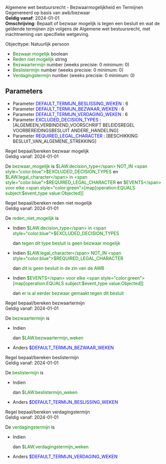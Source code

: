 Algemene wet bestuursrecht - Bezwaarmogelijkheid en Termijnen \
Gegenereerd op basis van awb/bezwaar \
**Geldig vanaf**: 2024-01-01 \
**Omschrijving**: Bepaalt of bezwaar mogelijk is tegen een besluit en wat de geldende termijnen zijn volgens de Algemene wet bestuursrecht, met inachtneming van specifieke wetgeving.


Objecttype: Natuurlijk persoon
- <span style="color:green">Bezwaar mogelijk</span> boolean
- <span style="color:green">Reden niet mogelijk</span> string
- <span style="color:green">Bezwaartermijn</span> number (weeks precisie: 0 minimum: 0)
- <span style="color:green">Beslistermijn</span> number (weeks precisie: 0 minimum: 0)
- <span style="color:green">Verdagingstermijn</span> number (weeks precisie: 0 minimum: 0)

## Parameters ##
- Parameter <span style="color:blue">DEFAULT_TERMIJN_BESLISSING_WEKEN</span> : 6
- Parameter <span style="color:blue">DEFAULT_TERMIJN_BEZWAAR_WEKEN</span> : 6
- Parameter <span style="color:blue">DEFAULT_TERMIJN_VERDAGING_WEKEN</span> : 6
- Parameter <span style="color:blue">EXCLUDED_DECISION_TYPES</span> : [ALGEMEEN_VERBINDEND_VOORSCHRIFT BELEIDSREGEL VOORBEREIDINGSBESLUIT ANDERE_HANDELING]
- Parameter <span style="color:blue">REQUIRED_LEGAL_CHARACTER</span> : [BESCHIKKING BESLUIT_VAN_ALGEMENE_STREKKING]


Regel bepaal/bereken bezwaar mogelijk \
Geldig vanaf: 2024-01-01

De <span style="color: green">bezwaar_mogelijk</span> is
<span style="color:green">$LAW.decision_type</span> NOT_IN <span style="color:blue">$EXCLUDED_DECISION_TYPES</span>
 en <span style="color:green">$LAW.legal_character</span> in
		<span style="color:blue">$REQUIRED_LEGAL_CHARACTER</span>
 en <span style="color:green">$EVENTS</span> voor elke <span style="color:green">[map[operation:EQUALS subject:$event_type value:Objected]]</span>



Regel bepaal/bereken reden niet mogelijk \
Geldig vanaf: 2024-01-01

De <span style="color: green">reden_niet_mogelijk</span> is

  - Indien <span style="color:green">$LAW.decision_type</span> in
  		<span style="color:blue">$EXCLUDED_DECISION_TYPES</span>

    dan <span style="color:green">tegen dit type besluit is geen bezwaar mogelijk</span>


  - Indien <span style="color:green">$LAW.legal_character</span> NOT_IN <span style="color:blue">$REQUIRED_LEGAL_CHARACTER</span>

    dan <span style="color:green">dit is geen besluit in de zin van de AWB</span>


  - Indien <span style="color:green">$EVENTS</span> voor elke <span style="color:green">[map[operation:EQUALS subject:$event_type value:Objected]]</span>


    dan <span style="color:green">er is al eerder bezwaar gemaakt tegen dit besluit</span>




Regel bepaal/bereken bezwaartermijn \
Geldig vanaf: 2024-01-01

De <span style="color: green">bezwaartermijn</span> is

  - Indien

    dan <span style="color:green">$LAW.bezwaartermijn_weken</span>


  - Anders <span style="color:blue">$DEFAULT_TERMIJN_BEZWAAR_WEKEN</span>



Regel bepaal/bereken beslistermijn \
Geldig vanaf: 2024-01-01

De <span style="color: green">beslistermijn</span> is

  - Indien

    dan <span style="color:green">$LAW.beslistermijn_weken</span>


  - Anders <span style="color:blue">$DEFAULT_TERMIJN_BESLISSING_WEKEN</span>



Regel bepaal/bereken verdagingstermijn \
Geldig vanaf: 2024-01-01

De <span style="color: green">verdagingstermijn</span> is

  - Indien

    dan <span style="color:green">$LAW.verdagingstermijn_weken</span>


  - Anders <span style="color:blue">$DEFAULT_TERMIJN_VERDAGING_WEKEN</span>
